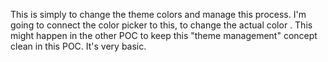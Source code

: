 This is simply to change the theme colors and manage this process. I'm going to connect the color picker to this, to change the actual color . This might happen in the other POC to keep this "theme management" concept clean in this POC. It's very basic.
